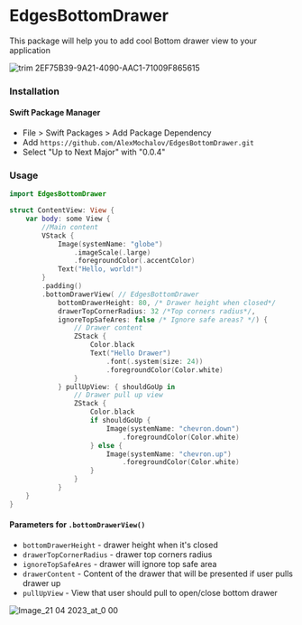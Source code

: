 # EdgesBottomDrawer

This package will help you to add cool Bottom drawer view to your application

![trim 2EF75B39-9A21-4090-AAC1-71009F865615](https://user-images.githubusercontent.com/33230460/233499159-35cf118c-d74a-417b-ad37-58bcf107b7d8.gif)

### Installation
#### Swift Package Manager
- File > Swift Packages > Add Package Dependency
- Add `https://github.com/AlexMochalov/EdgesBottomDrawer.git`
- Select "Up to Next Major" with "0.0.4"

### Usage
```swift
import EdgesBottomDrawer

```

```swift
struct ContentView: View {
    var body: some View {
        //Main content
        VStack {
            Image(systemName: "globe")
                .imageScale(.large)
                .foregroundColor(.accentColor)
            Text("Hello, world!")
        }
        .padding()
        .bottomDrawerView( // EdgesBottomDrawer
            bottomDrawerHeight: 80, /* Drawer height when closed*/
            drawerTopCornerRadius: 32 /*Top corners radius*/,
            ignoreTopSafeAres: false /* Ignore safe areas? */) {
                // Drawer content
                ZStack {
                    Color.black
                    Text("Hello Drawer")
                        .font(.system(size: 24))
                        .foregroundColor(Color.white)
                }
            } pullUpView: { shouldGoUp in
                // Drawer pull up view
                ZStack {
                    Color.black
                    if shouldGoUp {
                        Image(systemName: "chevron.down")
                            .foregroundColor(Color.white)
                    } else {
                        Image(systemName: "chevron.up")
                            .foregroundColor(Color.white)
                    }
                }
            }
    }
}
```
#### Parameters for `.bottomDrawerView()`
- `bottomDrawerHeight` - drawer height when it's closed
- `drawerTopCornerRadius` - drawer top corners radius
- `ignoreTopSafeAres` - drawer will ignore top safe area
- `drawerContent` - Content of the drawer that will be presented if user pulls drawer up
- `pullUpView` - View that user should pull to open/close bottom drawer

![Image_21 04 2023_at_0 00](https://user-images.githubusercontent.com/33230460/233498355-a03d6d54-46b1-45f3-864f-15b14e62cfe9.png)

